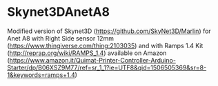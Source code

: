 # Skynet3DAnetA8
Modified version of Skynet3D (https://github.com/SkyNet3D/Marlin) for Anet A8 with Right Side sensor 12mm (https://www.thingiverse.com/thing:2103035) and with Ramps 1.4 Kit (http://reprap.org/wiki/RAMPS_1.4) available on Amazon (https://www.amazon.it/Quimat-Printer-Controller-Arduino-Starter/dp/B06XSZ9M77/ref=sr_1_1?ie=UTF8&qid=1506505369&sr=8-1&keywords=ramps+1.4)
